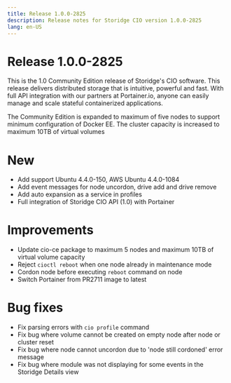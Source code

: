 ```yaml
---
title: Release 1.0.0-2825
description: Release notes for Storidge CIO version 1.0.0-2825
lang: en-US
---
```


# Release 1.0.0-2825
This is the 1.0 Community Edition release of Storidge's CIO software. This release delivers distributed storage that is intuitive, powerful and fast. With full API integration with our partners at Portainer.io, anyone can easily manage and scale stateful containerized applications.

The Community Edition is expanded to maximum of five nodes to support minimum configuration of Docker EE. The cluster capacity is increased to maximum 10TB of virtual volumes

# New
- Add support Ubuntu 4.4.0-150, AWS Ubuntu 4.4.0-1084
- Add event messages for node uncordon, drive add and drive remove
- Add auto expansion as a service in profiles
- Full integration of Storidge CIO API (1.0) with Portainer

# Improvements
- Update cio-ce package to maximum 5 nodes and maximum 10TB of virtual volume capacity
- Reject `cioctl reboot` when one node already in maintenance mode
- Cordon node before executing `reboot` command on node
- Switch Portainer from PR2711 image to latest

# Bug fixes
- Fix parsing errors with `cio profile` command
- Fix bug where volume cannot be created on empty node after node or cluster reset
- Fix bug where node cannot uncordon due to 'node still cordoned' error message
- Fix bug where module was not displaying for some events in the Storidge Details view
